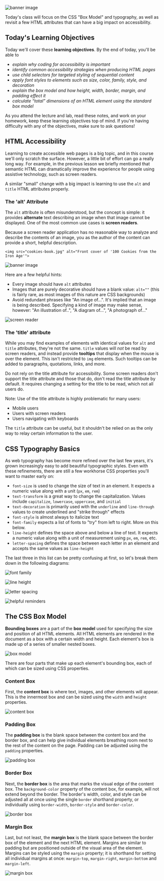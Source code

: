 ![banner image](./../images/day-2-img-1.png)

Today's class will focus on the CSS "Box Model" and typography, as well as revisit a few HTML attributes that can have a big impact on accessibility.

## Today's Learning Objectives

Today we'll cover these **learning objectives**. By the end of today, you'll be able to

* *explain why coding for accessibility is important*
* *identify common accessibility strategies when producing HTML pages*
* *use child selectors for targeted styling of sequential content*
* *apply font styles to elements such as size, color, family, style, and decoration*
* *explain the box model and how height, width, border, margin, and padding effect it*
* *calculate “total” dimensions of an HTML element using the standard box model*

As you attend the lecture and lab, read these notes, and work on your homework, keep these learning objectives top of mind. If you're having difficulty with any of the objectives, make sure to ask questions!

## HTML Accessibility

Learning to create accessible web pages is a big topic, and in this course we'll only scratch the surface. However, a little bit of effort can go a really long way. For example, in the previous lesson we briefly mentioned that semantic HTML can dramatically improve the experience for people using assistive technology, such as screen readers.

A similar "small" change with a big impact is learning to use the `alt` and `title` HTML attributes properly.

### The 'alt' Attribute

The `alt` attribute is often misunderstood, but the concept is simple: it provides **alternate** text describing an image when that image cannot be displayed. One of the most common use cases is **screen readers**.

Because a screen reader application has no reasonable way to analyze and describe the contents of an image, you as the author of the content can provide a short, helpful description.
```
<img src="cookies-book.jpg" alt="Front cover of '100 Cookies from the Iron Age'">
```
![banner image](./../images/day-2-img-2.png)

Here are a few helpful hints:

* Every image should have `alt` attributes
* Images that are purely decorative should have a blank value: `alt=""` (this is fairly rare, as most images of this nature are CSS backgrounds)
* Avoid redundant phrases like "An image of...". It's implied that an image is being described. Specifying a kind of image may make sense, however: "An illustration of..", "A diagram of...", "A photograph of..."

![screen reader](./../images/day-2-img-7.png)

### The 'title' attribute

While you may find examples of elements with identical values for `alt` and `title` attributes, they're not the same. `title` values will *not* be read by screen readers, and instead provide **tooltips** that display when the mouse is over the element. This isn't restricted to `img` elements. Such tooltips can be added to paragraphs, quotations, links, and more.

Do not rely on the title attribute for accessibility. Some screen readers don't support the title attribute and those that do, don't read the title attribute by default. It requires changing a setting for the title to be read, which not all users do.

Note: Use of the title attribute is highly problematic for many users:

* Mobile users
* Users with screen readers
* Users navigating with keyboards

The `title` attribute can be useful, but it shouldn't be relied on as the only way to relay certain information to the user.

## CSS Typography Basics

As web typography has become more refined over the last few years, it's grown increasingly easy to add beautiful typographic styles. Even with these refinements, there are still a few workhorse CSS properties you'll want to master early on:

* `font-size` is used to change the size of text in an element. It expects a numeric value along with a unit (`px`, `em`, `rem`)
* `text-transform` is a great way to change the capitalization. Values include `capitalize`, `lowercase`, `uppercase`, and `initial`
* `text-decoration` is primarily used with the `underline` and `line-through` values to create underlined and "strike through" effects
* `font-style` is almost always to italicize text
* `font-family` expects a list of fonts to "try" from left to right. More on this below.
* `line-height` defines the space above and below a line of text. It expects a numeric value along with a unit of measurement using `px`, `em`, `rem`, etc.
* `letter-spacing` defines the space between each letter in an element and accepts the same values as `line-height`

The last three in this list can be pretty confusing at first, so let's break them down in the following diagrams:

![font family](./../images/day-2-img-3.png)

![line height](./../images/day-2-img-4.png)

![letter spacing](./../images/day-2-img-5.png)

![helpful reminders](./../images/day-2-img-8.png)

## The CSS Box Model

**Bounding boxes** are a part of the **box model** used for specifying the size and position of all HTML elements. All HTML elements are rendered in the document as a box with a certain width and height. Each element's box is made up of a series of smaller nested boxes.

![box model](./../images/day-2-img-6.jpg)

There are four parts that make up each element's bounding box, each of which can be sized using CSS properties.

### Content Box

First, the **content box** is where text, images, and other elements will appear. This is the innermost box and can be sized using the `width` and `height` properties.

![content box](./../images/day-2-img-9.png)

### Padding Box

The **padding box** is the blank space between the content box and the border box, and can help give individual elements breathing room next to the rest of the content on the page. Padding can be adjusted using the `padding` properties.

![padding box](./../images/day-2-img-10.png)

### Border Box

Next, the **border box** is the area that marks the visual edge of the content box. The `background-color` property of the content box, for example, will not extend beyond the border. The border's width, color, and style can be adjusted all at once using the single `border` shorthand property, or individually using `border-width`, `border-style` and `border-color`.

![border box](./../images/day-2-img-11.png)

### Margin Box

Last, but not least, the **margin box** is the blank space between the border box of the element and the next HTML element. Margins are similar to padding but are positioned outside of the visual area of the element. Margins can be styled using the `margin` property; it is shorthand for setting all individual margins at once: `margin-top`, `margin-right`, `margin-bottom` and `margin-left`.

![margin box](./../images/day-2-img-12.png)
